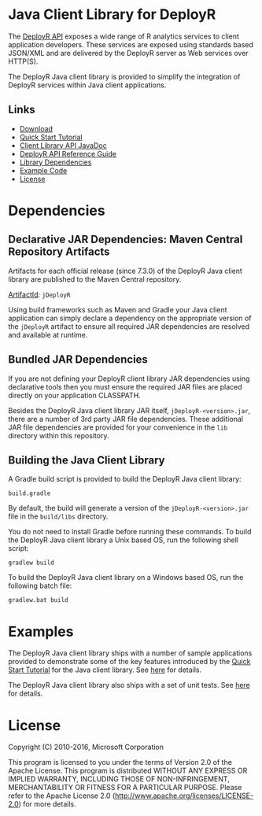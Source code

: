 Java Client Library for DeployR
===============================

The [DeployR API](https://github.com/deployr/server) exposes a wide range of
R analytics services to client application developers. These services are
exposed using standards based JSON/XML and are delivered by the DeployR 
server as Web services over HTTP(S).

The DeployR Java client library is provided to simplify the integration of
DeployR services within Java client applications.

Links
-----

  * [Download](https://github.com/deployr/java-client-library/releases)
  * [Quick Start Tutorial](http://deployr.revolutionanalytics.com/documents/dev/clientlib)
  * [Client Library API JavaDoc](http://deployr.github.io/java-client-library/)
  * [DeployR API Reference Guide](http://deployr.revolutionanalytics.com/documents/dev/api-doc/guide)
  * [Library Dependencies](#dependencies)
  * [Example Code](#examples)
  * [License](#license)

Dependencies
============


Declarative JAR Dependencies: Maven Central Repository Artifacts
----------------------------------------------------------------

Artifacts for each official release (since 7.3.0) of the DeployR Java client
library are published to the Maven Central repository.

[ArtifactId](http://search.maven.org/#search|ga|1|a%3A%22jDeployR%22): `jDeployR`

Using build frameworks such as Maven and Gradle your Java client
application can simply declare a dependency on the appropriate version
of the `jDeployR` artifact to ensure all required JAR dependencies are resolved
and available at runtime.


Bundled JAR Dependencies
------------------------

If you are not defining your DeployR client library JAR dependencies using
declarative tools then you must ensure the required JAR files are placed
directly on your application CLASSPATH.

Besides the DeployR Java client library JAR itself, `jDeployR-<version>.jar`,
there are a number of 3rd party JAR file dependencies. These additional JAR
file dependencies are provided for your convenience in the `lib` directory
within this repository.


Building the Java Client Library
--------------------------------

A Gradle build script is provided to build the DeployR Java client
library:

```
build.gradle
```

By default, the build will generate a version of the  `jDeployR-<version>.jar`
file in the `build/libs` directory.

You do not need to install Gradle before running these commands. To
build the DeployR Java client library a Unix based OS, run the following shell
script:

```
gradlew build
```

To build the DeployR Java client library on a Windows based OS, run the following
batch file:

```
gradlew.bat build
```


Examples
========

The DeployR Java client library ships with a number of sample applications
provided to demonstrate some of the key features introduced by the
[Quick Start Tutorial](http://deployr.revolutionanalytics.com/documents/dev/clientlib)
for the Java client library. See
[here](examples/tutorial) for details.

The DeployR Java client library also ships with a set of unit tests. See 
[here](test) for details.

License
=======

Copyright (C) 2010-2016, Microsoft Corporation

This program is licensed to you under the terms of Version 2.0 of the
Apache License. This program is distributed WITHOUT
ANY EXPRESS OR IMPLIED WARRANTY, INCLUDING THOSE OF NON-INFRINGEMENT,
MERCHANTABILITY OR FITNESS FOR A PARTICULAR PURPOSE. Please refer to the
Apache License 2.0 (http://www.apache.org/licenses/LICENSE-2.0) for more 
details.
